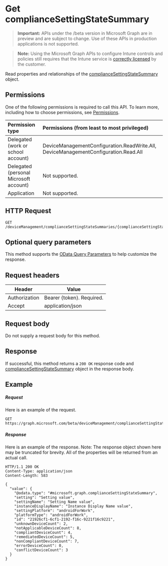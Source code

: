 ﻿# Get complianceSettingStateSummary

> **Important:** APIs under the /beta version in Microsoft Graph are in preview and are subject to change. Use of these APIs in production applications is not supported.

> **Note:** Using the Microsoft Graph APIs to configure Intune controls and policies still requires that the Intune service is [correctly licensed](https://go.microsoft.com/fwlink/?linkid=839381) by the customer.

Read properties and relationships of the [complianceSettingStateSummary](../resources/intune_deviceconfig_compliancesettingstatesummary.md) object.
## Permissions
One of the following permissions is required to call this API. To learn more, including how to choose permissions, see [Permissions](../../../concepts/permissions_reference.md).

|Permission type      | Permissions (from least to most privileged)              |
|:--------------------|:---------------------------------------------------------|
|Delegated (work or school account) | DeviceManagementConfiguration.ReadWrite.All, DeviceManagementConfiguration.Read.All    |
|Delegated (personal Microsoft account) | Not supported.    |
|Application | Not supported. |

## HTTP Request
<!-- {
  "blockType": "ignored"
}
-->
```http
GET /deviceManagement/complianceSettingStateSummaries/{complianceSettingStateSummaryId}
```

## Optional query parameters
This method supports the [OData Query Parameters](http://graph.microsoft.io/docs/overview/query_parameters) to help customize the response.
## Request headers
|Header|Value|
|---|---|
|Authorization|Bearer {token}. Required.|
|Accept|application/json|

## Request body
Do not supply a request body for this method.

## Response

If successful, this method returns a `200 OK` response code and [complianceSettingStateSummary](../resources/intune_deviceconfig_compliancesettingstatesummary.md) object in the response body.

## Example

##### Request

Here is an example of the request.
```http
GET https://graph.microsoft.com/beta/deviceManagement/complianceSettingStateSummaries/{complianceSettingStateSummaryId}
```

##### Response

Here is an example of the response. Note: The response object shown here may be truncated for brevity. All of the properties will be returned from an actual call.
```http
HTTP/1.1 200 OK
Content-Type: application/json
Content-Length: 583

{
  "value": {
    "@odata.type": "#microsoft.graph.complianceSettingStateSummary",
    "setting": "Setting value",
    "settingName": "Setting Name value",
    "instanceDisplayName": "Instance Display Name value",
    "settingPlatform": "androidForWork",
    "platformType": "androidForWork",
    "id": "21926cf1-6cf1-2192-f16c-9221f16c9221",
    "unknownDeviceCount": 2,
    "notApplicableDeviceCount": 8,
    "compliantDeviceCount": 4,
    "remediatedDeviceCount": 5,
    "nonCompliantDeviceCount": 7,
    "errorDeviceCount": 0,
    "conflictDeviceCount": 3
  }
}
```




